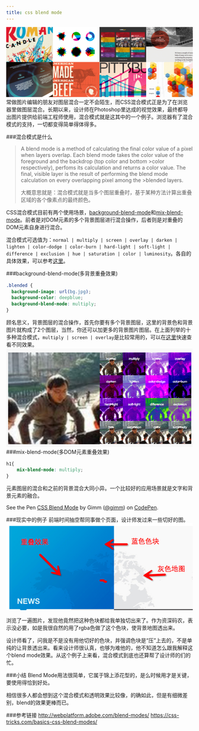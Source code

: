 ```yaml
---
title: css blend mode
---
```

![blend mode](/images/poster/blend-mode.png)
常做图片编辑的朋友对图层混合一定不会陌生，而CSS混合模式正是为了在浏览器里做图层混合。长期以来，设计师在Photoshop里达成的视觉效果，最终都导出图片提供给前端工程师使用，混合模式就是这其中的一个例子。浏览器有了混合模式的支持，一切都变得简单得体得多。

###混合模式是什么
>A blend mode is a method of calculating the final color value of a pixel when layers overlap. Each blend mode takes the color value of the foreground and the backdrop (top color and bottom >color respectively), perfoms its calculation and returns a color value. The final, visible layer is the result of performing the blend mode calculation on every overlapping pixel among the >blended layers.
>
>大概意思就是：混合模式就是当多个图层重叠时，基于某种方法计算出重叠区域的各个像素点的最终颜色。

CSS混合模式目前有两个使用场景，[background-blend-mode](https://developer.mozilla.org/en-US/docs/Web/CSS/background-blend-mode)和[mix-blend-mode](https://developer.mozilla.org/en-US/docs/Web/CSS/mix-blend-mode)。前者是对DOM元素的多个背景图层进行混合操作，后者则是对重叠的DOM元素自身进行混合。

混合模式可选值为：`normal | multiply | screen | overlay | darken | lighten | color-dodge | color-burn | hard-light | soft-light | difference | exclusion | hue | saturation | color | luminosity`。各自的具体效果，可以参考[这里](http://www.webdesignerdepot.com/2014/07/15-css-blend-modes-that-will-supercharge-your-images/)。

###background-blend-mode(多背景重叠效果)
```css
.blended {
  background-image: url(bg.jpg);
  background-color: deepblue;
  background-blend-mode: multiply;
}
```
顾名思义，背景图层的混合操作，首先你要有多个背景图层，这里的背景色和背景图片就构成了2个图层，当然，你还可以加更多的背景图片图层。在上面列举的十多种混合模式，`multiply | screen | overlay`是比较常用的，可以在[这里](http://sarasoueidan.com/demos/css-blender/)快速查看不同效果。
![background-blend](/images/blend-mode/background-blend.png)
###mix-blend-mode(多DOM元素重叠效果)
```css
h1{
    mix-blend-mode: multiply;
}
```
元素图层的混合和之前的背景混合大同小异。一个比较好的应用场景就是文字和背景元素的融合。
<p data-height="268" data-theme-id="0" data-slug-hash="QbNYwE" data-default-tab="result" data-user="gimm" class='codepen'>See the Pen <a href='http://codepen.io/gimm/pen/QbNYwE/'>CSS Blend Mode</a> by Gimm (<a href='http://codepen.io/gimm'>@gimm</a>) on <a href='http://codepen.io'>CodePen</a>.</p>
<script async src="//assets.codepen.io/assets/embed/ei.js"></script>

###现实中的例子
前端时间抽空帮同事做个页面，设计师发过来一些切好的图。
![cto wiki](/images/blend-mode/cto-wiki.png)

浏览了一遍图片，发现他竟然把这种色块都给我单独切出来了。作为资深码农，表示没必要，如是我很自然的用了rgba色做了这个色块，使背景地图透出来。

设计师看了，问我是不是没有用他切好的色块，并强调色块是“压”上去的，不是单纯的让背景透出来。看来设计师很认真，也够为难他的，他不知道怎么跟我解释这个blend mode效果。从这个例子上来看，混合模式到底也还算帮了设计师的们的忙。

###小结
Blend Mode用法很简单，它属于锦上添花型的，是么时候用才是关键，要使用得恰到好处。

相信很多人都会想到这个混合模式和透明效果比较像，的确如此，但是有细微差别，blend的效果更棒而已。

###参考链接
http://webplatform.adobe.com/blend-modes/ 
https://css-tricks.com/basics-css-blend-modes/